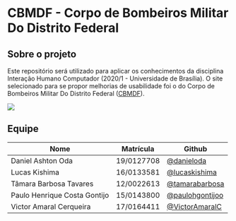 # CBMDF - Corpo de Bombeiros Militar Do Distrito Federal

## Sobre o projeto

Este repositório será utilizado para aplicar os conhecimentos da disciplina Interação Humano Computador (2020/1 - Universidade de Brasília). O site selecionado para se propor melhorias de usabilidade foi o do Corpo de Bombeiros Militar Do Distrito Federal ([CBMDF](https://www.cbm.df.gov.br/)).

![](https://github.com/Interacao-Humano-Computador/2020.1-Corpo-De-Bombeiros-Militar-Do-Distrito-Federal/blob/master/docs/images/%C3%ADcone.jpg?raw=true)  

## Equipe

| Nome | Matrícula | Github |  
|---|---|---|
| Daniel Ashton Oda | 19/0127708 | [@danieloda](https://github.com/danieloda) |   
| Lucas Kishima | 16/0133581 | [@lucaskishima](https://github.com/lucaskishima) |    
| Tâmara Barbosa Tavares | 12/0022613 | [@tamarabarbosa](https://github.com/tamarabarbosa) |
| Paulo Henrique Costa Gontijo | 15/0143800 | [@paulohgontijoo](https://github.com/paulohgontijoo) |
| Victor Amaral Cerqueira | 17/0164411 | [@VictorAmaralC](https://github.com/VictorAmaralC) |
